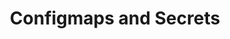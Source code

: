 ---
layout: page
title: "Configmaps and Secrets"
parent: "Module 5: Advanced Config Elements"
nav_order: 1
---